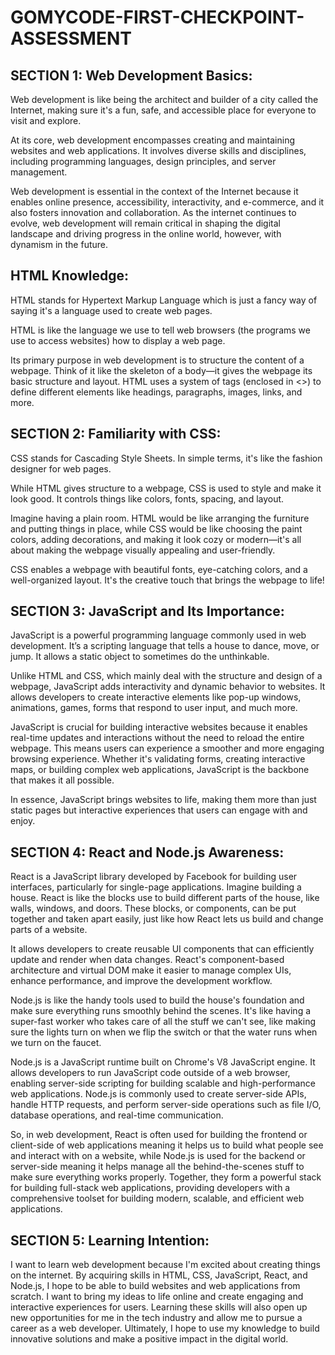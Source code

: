 # GOMYCODE-FIRST-CHECKPOINT-ASSESSMENT

## SECTION 1: Web Development Basics:

Web development is like being the architect and builder of a city called the Internet, making sure it's a fun, safe, and accessible place for everyone to visit and explore.

At its core, web development encompasses creating and maintaining websites and web applications. It involves diverse skills and disciplines, including programming languages, design principles, and server management.

Web development is essential in the context of the Internet because it enables online presence, accessibility, interactivity, and e-commerce, and it also fosters innovation and collaboration. As the internet continues to evolve, web development will remain critical in shaping the digital landscape and driving progress in the online world, however, with dynamism in the future.

## HTML Knowledge:

HTML stands for Hypertext Markup Language which is just a fancy way of saying it's a language used to create web pages.

HTML is like the language we use to tell web browsers (the programs we use to access websites) how to display a web page.

Its primary purpose in web development is to structure the content of a webpage. Think of it like the skeleton of a body—it gives the webpage its basic structure and layout. HTML uses a system of tags (enclosed in <>) to define different elements like headings, paragraphs, images, links, and more.

## SECTION 2: Familiarity with CSS:

CSS stands for Cascading Style Sheets. In simple terms, it's like the fashion designer for web pages.

While HTML gives structure to a webpage, CSS is used to style and make it look good. It controls things like colors, fonts, spacing, and layout.

Imagine having a plain room. HTML would be like arranging the furniture and putting things in place, while CSS would be like choosing the paint colors, adding decorations, and making it look cozy or modern—it's all about making the webpage visually appealing and user-friendly.

CSS enables a webpage with beautiful fonts, eye-catching colors, and a well-organized layout. It's the creative touch that brings the webpage to life!

## SECTION 3: JavaScript and Its Importance:

JavaScript is a powerful programming language commonly used in web development. It’s a scripting language that tells a house to dance, move, or jump. It allows a static object to sometimes do the unthinkable.

Unlike HTML and CSS, which mainly deal with the structure and design of a webpage, JavaScript adds interactivity and dynamic behavior to websites. It allows developers to create interactive elements like pop-up windows, animations, games, forms that respond to user input, and much more.

JavaScript is crucial for building interactive websites because it enables real-time updates and interactions without the need to reload the entire webpage. This means users can experience a smoother and more engaging browsing experience. Whether it's validating forms, creating interactive maps, or building complex web applications, JavaScript is the backbone that makes it all possible.

In essence, JavaScript brings websites to life, making them more than just static pages but interactive experiences that users can engage with and enjoy.

## SECTION 4: React and Node.js Awareness:

React is a JavaScript library developed by Facebook for building user interfaces, particularly for single-page applications. Imagine building a house. React is like the blocks use to build different parts of the house, like walls, windows, and doors. These blocks, or components, can be put together and taken apart easily, just like how React lets us build and change parts of a website.

It allows developers to create reusable UI components that can efficiently update and render when data changes. React's component-based architecture and virtual DOM make it easier to manage complex UIs, enhance performance, and improve the development workflow.

Node.js is like the handy tools used to build the house's foundation and make sure everything runs smoothly behind the scenes. It's like having a super-fast worker who takes care of all the stuff we can't see, like making sure the lights turn on when we flip the switch or that the water runs when we turn on the faucet.

Node.js is a JavaScript runtime built on Chrome's V8 JavaScript engine. It allows developers to run JavaScript code outside of a web browser, enabling server-side scripting for building scalable and high-performance web applications. Node.js is commonly used to create server-side APIs, handle HTTP requests, and perform server-side operations such as file I/O, database operations, and real-time communication.

So, in web development, React is often used for building the frontend or client-side of web applications meaning it helps us to build what people see and interact with on a website, while Node.js is used for the backend or server-side meaning it helps manage all the behind-the-scenes stuff to make sure everything works properly. Together, they form a powerful stack for building full-stack web applications, providing developers with a comprehensive toolset for building modern, scalable, and efficient web applications.

## SECTION 5: Learning Intention:

I want to learn web development because I'm excited about creating things on the internet. By acquiring skills in HTML, CSS, JavaScript, React, and Node.js, I hope to be able to build websites and web applications from scratch. I want to bring my ideas to life online and create engaging and interactive experiences for users. Learning these skills will also open up new opportunities for me in the tech industry and allow me to pursue a career as a web developer. Ultimately, I hope to use my knowledge to build innovative solutions and make a positive impact in the digital world.

